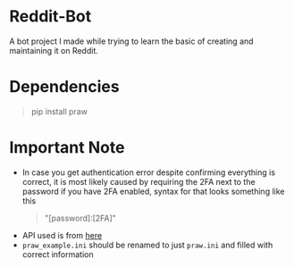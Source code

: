 # Reddit-Bot

A bot project I made while trying to learn the basic of creating and maintaining it on Reddit.

# Dependencies
  >pip install praw


# Important Note
* In case you get authentication error despite confirming everything is correct, it is most likely caused by requiring the 2FA next to the password if you have 2FA enabled, syntax for that looks something like this 
     >"[password]:[2FA]"
* API used is from [here](https://api.chucknorris.io/)
* ``praw_example.ini`` should be renamed to just ``praw.ini`` and filled with correct information
